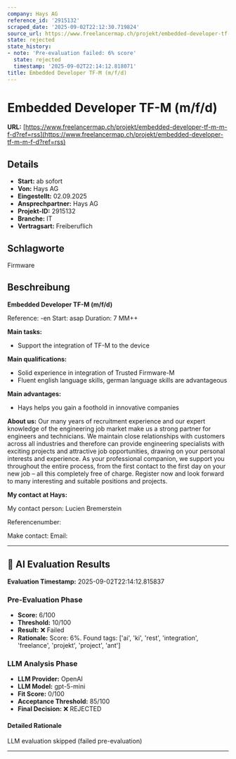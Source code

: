 ```yaml
---
company: Hays AG
reference_id: '2915132'
scraped_date: '2025-09-02T22:12:30.719824'
source_url: https://www.freelancermap.ch/projekt/embedded-developer-tf-m-m-f-d?ref=rss
state: rejected
state_history:
- note: 'Pre-evaluation failed: 6% score'
  state: rejected
  timestamp: '2025-09-02T22:14:12.818071'
title: Embedded Developer TF-M (m/f/d)
---
```



# Embedded Developer TF-M (m/f/d)
**URL:** [https://www.freelancermap.ch/projekt/embedded-developer-tf-m-m-f-d?ref=rss](https://www.freelancermap.ch/projekt/embedded-developer-tf-m-m-f-d?ref=rss)
## Details
- **Start:** ab sofort
- **Von:** Hays AG
- **Eingestellt:** 02.09.2025
- **Ansprechpartner:** Hays AG
- **Projekt-ID:** 2915132
- **Branche:** IT
- **Vertragsart:** Freiberuflich

## Schlagworte
Firmware

## Beschreibung
**Embedded Developer TF-M (m/f/d)**

Reference: -en
Start: asap
Duration: 7 MM++

**Main tasks:**

- Support the integration of TF-M to the device

**Main qualifications:**

- Solid experience in integration of Trusted Firmware-M
- Fluent english language skills, german language skills are advantageous

**Main advantages:**

- Hays helps you gain a foothold in innovative companies

**About us:**
Our many years of recruitment experience and our expert knowledge of the engineering job market make us a strong partner for engineers and technicians. We maintain close relationships with customers across all industries and therefore can provide engineering specialists with exciting projects and attractive job opportunities, drawing on your personal interests and experience. As your professional companion, we support you throughout the entire process, from the first contact to the first day on your new job – all this completely free of charge. Register now and look forward to many interesting and suitable positions and projects.

**My contact at Hays:**

My contact person:
Lucien Bremerstein

Referencenumber:

Make contact:
Email:

---

## 🤖 AI Evaluation Results

**Evaluation Timestamp:** 2025-09-02T22:14:12.815837

### Pre-Evaluation Phase
- **Score:** 6/100
- **Threshold:** 10/100
- **Result:** ❌ Failed
- **Rationale:** Score: 6%. Found tags: ['ai', 'ki', 'rest', 'integration', 'freelance', 'projekt', 'project', 'ant']

### LLM Analysis Phase
- **LLM Provider:** OpenAI
- **LLM Model:** gpt-5-mini
- **Fit Score:** 0/100
- **Acceptance Threshold:** 85/100
- **Final Decision:** ❌ REJECTED

#### Detailed Rationale
LLM evaluation skipped (failed pre-evaluation)

---
